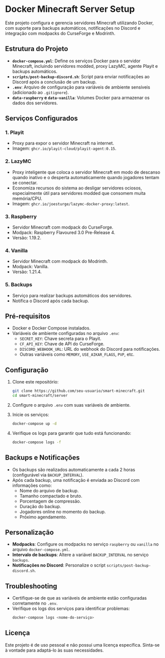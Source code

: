 # Docker Minecraft Server Setup

Este projeto configura e gerencia servidores Minecraft utilizando Docker, com suporte para backups automáticos, notificações no Discord e integração com modpacks do CurseForge e Modrinth.

## Estrutura do Projeto

- **`docker-compose.yml`**: Define os serviços Docker para o servidor Minecraft, incluindo servidores modded, proxy LazyMC, agente Playit e backups automáticos.
- **`scripts/post-backup-discord.sh`**: Script para enviar notificações ao Discord após a conclusão de um backup.
- **`.env`**: Arquivo de configuração para variáveis de ambiente sensíveis (adicionado ao `.gitignore`).
- **`data-raspberry` e `data-vanilla`**: Volumes Docker para armazenar os dados dos servidores.

## Serviços Configurados

### 1. **Playit**
- Proxy para expor o servidor Minecraft na internet.
- Imagem: `ghcr.io/playit-cloud/playit-agent:0.15`.

### 2. **LazyMC**
- Proxy inteligente que coloca o servidor Minecraft em modo de descanso quando inativo e o desperta automaticamente quando jogadores tentam se conectar.
- Economiza recursos do sistema ao desligar servidores ociosos, especialmente útil para servidores modded que consomem muita memória/CPU.
- Imagem: `ghcr.io/joesturge/lazymc-docker-proxy:latest`.

### 3. **Raspberry**
- Servidor Minecraft com modpack do CurseForge.
- Modpack: Raspberry Flavoured 3.0 Pre-Release 4.
- Versão: 1.19.2.

### 4. **Vanilla**
- Servidor Minecraft com modpack do Modrinth.
- Modpack: Vanilla.
- Versão: 1.21.4.

### 5. **Backups**
- Serviço para realizar backups automáticos dos servidores.
- Notifica o Discord após cada backup.

## Pré-requisitos

- Docker e Docker Compose instalados.
- Variáveis de ambiente configuradas no arquivo `.env`:
  - `SECRET_KEY`: Chave secreta para o Playit.
  - `CF_API_KEY`: Chave de API do CurseForge.
  - `DISCORD_WEBHOOK_URL`: URL do webhook do Discord para notificações.
  - Outras variáveis como `MEMORY`, `USE_AIKAR_FLAGS`, `PVP`, etc.

## Configuração

1. Clone este repositório:
   ```bash
   git clone https://github.com/seu-usuario/smart-minecraft.git
   cd smart-minecraft/server
   ```

2. Configure o arquivo `.env` com suas variáveis de ambiente.

3. Inicie os serviços:
   ```bash
   docker-compose up -d
   ```

4. Verifique os logs para garantir que tudo está funcionando:
   ```bash
   docker-compose logs -f
   ```

## Backups e Notificações

- Os backups são realizados automaticamente a cada 2 horas (configurável via `BACKUP_INTERVAL`).
- Após cada backup, uma notificação é enviada ao Discord com informações como:
  - Nome do arquivo de backup.
  - Tamanho compactado e bruto.
  - Porcentagem de compressão.
  - Duração do backup.
  - Jogadores online no momento do backup.
  - Próximo agendamento.

## Personalização

- **Modpacks**: Configure os modpacks no serviço `raspberry` ou `vanilla` no arquivo `docker-compose.yml`.
- **Intervalo de backups**: Altere a variável `BACKUP_INTERVAL` no serviço `backups`.
- **Notificações no Discord**: Personalize o script `scripts/post-backup-discord.sh`.

## Troubleshooting

- Certifique-se de que as variáveis de ambiente estão configuradas corretamente no `.env`.
- Verifique os logs dos serviços para identificar problemas:
  ```bash
  docker-compose logs <nome-do-serviço>
  ```

## Licença

Este projeto é de uso pessoal e não possui uma licença específica. Sinta-se à vontade para adaptá-lo às suas necessidades.